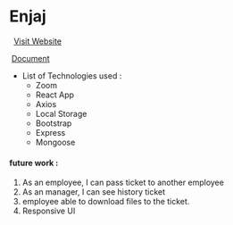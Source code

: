 # Enjaj
​
​
[Visit Website](https://enjaz-0011.herokuapp.com/)
​
<!-- **Note: !** -->
​
[Document](Enjaz.pdf)
​
​
- List of Technologies used :
  - Zoom
  - React App
  - Axios
  - Local Storage
  - Bootstrap
  - Express
  - Mongoose
​
​
​
#### future work :
 1. As an employee, I can pass ticket to another employee
 2. As an manager, I can see history ticket 
 3. employee able to download files to the ticket.
 4. Responsive UI
​
​
<!-- 
### `npm run build` fails to minify
​
This section has moved here: https://facebook.github.io/create-react-app/docs/troubleshooting#npm-run-build-fails-to-minify -->
